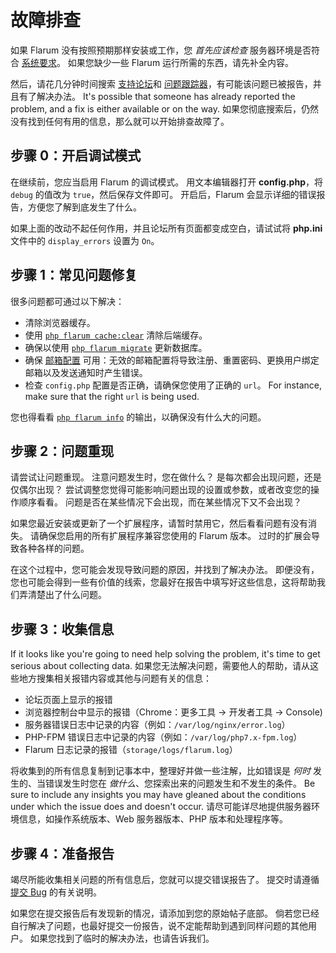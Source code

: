 # 故障排查

如果 Flarum 没有按照预期那样安装或工作，您 *首先应该检查* 服务器环境是否符合 [系统要求](install.md#环境要求)。 如果您缺少一些 Flarum 运行所需的东西，请先补全内容。

然后，请花几分钟时间搜索 [支持论坛](https://discuss.flarum.org/t/support)和 [问题跟踪器](https://github.com/flarum/core/issues)，有可能该问题已被报告，并且有了解决办法。 It's possible that someone has already reported the problem, and a fix is either available or on the way. 如果您彻底搜索后，仍然没有找到任何有用的信息，那么就可以开始排查故障了。

## 步骤 0：开启调试模式

在继续前，您应当启用 Flarum 的调试模式。 用文本编辑器打开 **config.php**，将 `debug` 的值改为 `true`，然后保存文件即可。 开启后，Flarum 会显示详细的错误报告，方便您了解到底发生了什么。

如果上面的改动不起任何作用，并且论坛所有页面都变成空白，请试试将 **php.ini** 文件中的 `display_errors` 设置为 `On`。

## 步骤 1：常见问题修复

很多问题都可通过以下解决：

* 清除浏览器缓存。
* 使用 [`php flarum cache:clear`](console.md) 清除后端缓存。
* 确保以使用 [`php flarum migrate`](console.md) 更新数据库。
* 确保 [邮箱配置](mail.md) 可用：无效的邮箱配置将导致注册、重置密码、更换用户绑定邮箱以及发送通知时产生错误。
* 检查 `config.php` 配置是否正确，请确保您使用了正确的 `url`。 For instance, make sure that the right `url` is being used.

您也得看看 [`php flarum info`](console.md) 的输出，以确保没有什么大的问题。

## 步骤 2：问题重现

请尝试让问题重现。 注意问题发生时，您在做什么？ 是每次都会出现问题，还是仅偶尔出现？ 尝试调整您觉得可能影响问题出现的设置或参数，或者改变您的操作顺序看看。 问题是否在某些情况下会出现，而在某些情况下又不会出现？

如果您最近安装或更新了一个扩展程序，请暂时禁用它，然后看看问题有没有消失。 请确保您启用的所有扩展程序兼容您使用的 Flarum 版本。 过时的扩展会导致各种各样的问题。

在这个过程中，您可能会发现导致问题的原因，并找到了解决办法。 即便没有，您也可能会得到一些有价值的线索，您最好在报告中填写好这些信息，这将帮助我们弄清楚出了什么问题。

## 步骤 3：收集信息

If it looks like you're going to need help solving the problem, it's time to get serious about collecting data. 如果您无法解决问题，需要他人的帮助，请从这些地方搜集相关报错内容或其他与问题有关的信息：

* 论坛页面上显示的报错
* 浏览器控制台中显示的报错（Chrome：更多工具 -> 开发者工具 -> Console)
* 服务器错误日志中记录的内容（例如：`/var/log/nginx/error.log`）
* PHP-FPM 错误日志中记录的内容（例如：`/var/log/php7.x-fpm.log`）
* Flarum 日志记录的报错（`storage/logs/flarum.log`）

将收集到的所有信息复制到记事本中，整理好并做一些注解，比如错误是 *何时* 发生的、当错误发生时您在 *做什么*、您探索出来的问题发生和不发生的条件。 Be sure to include any insights you may have gleaned about the conditions under which the issue does and doesn't occur. 请尽可能详尽地提供服务器环境信息，如操作系统版本、Web 服务器版本、PHP 版本和处理程序等。

## 步骤 4：准备报告

竭尽所能收集相关问题的所有信息后，您就可以提交错误报告了。 提交时请遵循 [提交 Bug](bugs.md) 的有关说明。

如果您在提交报告后有发现新的情况，请添加到您的原始帖子底部。 倘若您已经自行解决了问题，也最好提交一份报告，说不定能帮助到遇到同样问题的其他用户。 如果您找到了临时的解决办法，也请告诉我们。
